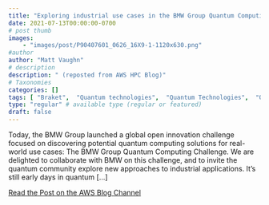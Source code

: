 ```yaml
---
title: "Exploring industrial use cases in the BMW Group Quantum Computing Challenge"
date: 2021-07-13T00:00:00-0700
# post thumb
images:
    - "images/post/P90407601_0626_16X9-1-1120x630.png"
#author
author: "Matt Vaughn"
# description
description: " (reposted from AWS HPC Blog)"
# Taxonomies
categories: []
tags: [ "Braket",  "Quantum technologies",  "Quantum Technologies",  "Quantum Solutions Lab",  "hpcblog", ]
type: "regular" # available type (regular or featured)
draft: false
---
```


Today, the BMW Group launched a global open innovation challenge focused on discovering potential quantum computing solutions for real-world use cases: The BMW Group Quantum Computing Challenge. We are delighted to collaborate with BMW on this challenge, and to invite the quantum community explore new approaches to industrial applications. It’s still early days in quantum […]

<a href="https://aws.amazon.com/blogs/quantum-computing/exploring-industrial-use-cases-in-the-bmw-quantum-computing-challenge/" class="btn btn-primary btn-lg active" role="button" aria-pressed="true" style="margin-top: 8px;">Read the Post on the AWS Blog Channel</a>